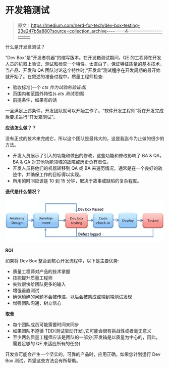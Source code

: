 # 开发箱测试

> 原文：<https://medium.com/nerd-for-tech/dev-box-testing-23e247b5a880?source=collection_archive---------4----------------------->

什么是开发盒测试？

“Dev Box”是“开发者机器”的缩写版本。在开发箱测试期间，QE 的工程师在开发人员的机器上验证、测试和检查一个特性。太直白了。保证特征质量的基本技术。当产品、开发和 QA 团队讨论这个特性时,“开发盒”测试程序在开发周期的最开始就开始了。在叙述的准备过程中，质量工程师检查:

*   验收标准(一个 *cts 作为试验的验证点)*
*   范围内和范围外特性(s *ets 测试范围)*
*   前提条件，如果有的话

一旦满足上述条件，开发团队就可以开始工作了。“软件开发工程师”将在开发完成后要求进行“开发箱测试”。

**应该怎么做？？**

没有正式的技术来完成它，所以这个团队是最伟大的，这是我迄今为止做的很少的方法。

*   开发人员展示了引入的功能和做出的修改，这些功能和修改影响了 BA & QA，BA & QA 对其他功能领域的故障或历史负有责任。
*   开发人员将他们的机器转移到 QA 或 BA 来遍历情况，通常是在一个良好的轨迹中，并确保工作的目标得以实现。
*   所用的时间应该是 10 到 15 分钟，取决于故事或缺陷的复杂程度。

**迭代是什么情况？**

![](img/828a3d97ece9c1a7e3aa7681976acfed.png)

**ROI**

如果将 Dev Box 整合到核心开发流程中，以下是主要优势:

*   质量工程师对产品的技术掌握
*   技能提升质量工程师
*   失败很快给团队更多的输入
*   增强垂直测试
*   确保琐碎的问题不会被传递，以后会被集成或端到端测试发现
*   增强团队沟通，树立信心

**取舍**

*   每个团队成员可能需要时间来同步
*   如果团队不遵循 TDD(测试驱动开发),它可能会很有挑战性或者毫无意义
*   至少两名质量工程师应该是团队的一部分(开发箱是以质量为中心的，因此，需要足够的 QE 来适应所有的任务)

开发盒可能会产生一个坚实的，可靠的产品时，应用正确。如果您计划运行 Dev Box 测试，希望这些方法会有所帮助。